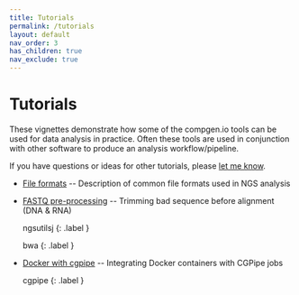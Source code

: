 ```yaml
---
title: Tutorials
permalink: /tutorials
layout: default
nav_order: 3
has_children: true
nav_exclude: true
---
```


# Tutorials

These vignettes demonstrate how some of the compgen.io tools can be used for data analysis
in practice. Often these tools are used in conjunction with other software to produce an
analysis workflow/pipeline.

If you have questions or ideas for other tutorials, please [let me know](/contact).

* [File formats](/tutorials/formats) -- Description of common file formats used in NGS analysis
* [FASTQ pre-processing](/tutorials/fastq-preprocessing) -- Trimming bad sequence before alignment (DNA & RNA)

  ngsutilsj
  {: .label }

  bwa
  {: .label }

* [Docker with cgpipe](/tutorials/docker-cgpipe) -- Integrating Docker containers with CGPipe jobs

   cgpipe
   {: .label }
